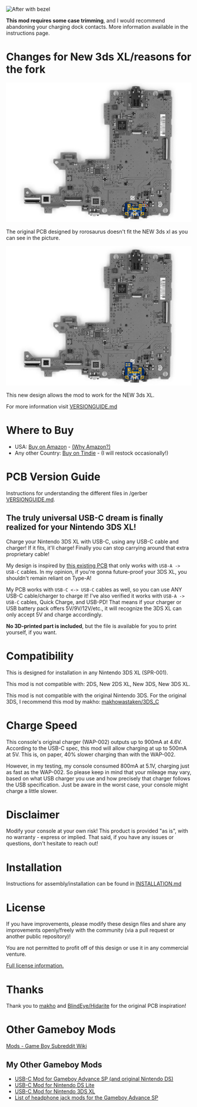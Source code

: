 ![After with bezel](https://github.com/rorosaurus/3ds-xl-usb-c/blob/master/images/after-with-bezel.jpg)

**This mod requires some case trimming**, and I would recommend abandoning your charging dock contacts. More information available in the instructions page.

# Changes for New 3ds XL/reasons for the fork

![revision picture](/images/reason-for-revision.png)  

The original PCB designed by rorosaurus doesn't fit the NEW 3ds xl as you can see in the picture.  

![possible placement](/images/possible-placement.png)  

This new design allows the mod to work for the NEW 3ds XL.  

For more information visit [VERSIONGUIDE.md](/VERSIONGUIDE.md)

# Where to Buy

* USA: [Buy on Amazon](https://smile.amazon.com/dp/B08RN6LDVH) - [(Why Amazon?)](https://github.com/rorosaurus/gba-sp-usb-c/blob/master/why-sell-on-amazon.md)
* Any other Country: [Buy on Tindie](https://www.tindie.com/products/22543/) - (I will restock occasionally!)

# PCB Version Guide

Instructions for understanding the different files in /gerber [VERSIONGUIDE.md](/VERSIONGUIDE.md).

## The truly universal USB-C dream is finally realized for your Nintendo 3DS XL!

Charge your Nintendo 3DS XL with USB-C, using any USB-C cable and charger! If it fits, it'll charge! Finally you can stop carrying around that extra proprietary cable!

My design is inspired by [this existing PCB](https://oshpark.com/shared_projects/I6UOH6gb) that only works with ````USB-A -> USB-C```` cables. In my opinion, if you're gonna future-proof your 3DS XL, you shouldn't remain reliant on Type-A!

My PCB works with ````USB-C <-> USB-C```` cables as well, so you can use ANY USB-C cable/charger to charge it! I've also verified it works with ````USB-A -> USB-C```` cables, Quick Charge, and USB-PD! That means if your charger or USB battery pack offers 5V/9V/12V/etc., it will recognize the 3DS XL can only accept 5V and charge accordingly.

**No 3D-printed part is included**, but the file is available for you to print yourself, if you want.

# Compatibility

This is designed for installation in any Nintendo 3DS XL (SPR-001).

This mod is not compatible with: 2DS, New 2DS XL, New 3DS, New 3DS XL.

This mod is not compatible with the original Nintendo 3DS. For the original 3DS, I recommend this mod by makho: [makhowastaken/3DS_C](https://github.com/makhowastaken/3DS_C/)

# Charge Speed

This console's original charger (WAP-002) outputs up to 900mA at 4.6V. According to the USB-C spec, this mod will allow charging at up to 500mA at 5V. This is, on paper, 40% slower charging than with the WAP-002.

However, in my testing, my console consumed 800mA at 5.1V, charging just as fast as the WAP-002. So please keep in mind that your mileage may vary, based on what USB charger you use and how precisely that charger follows the USB specification. Just be aware in the worst case, your console might charge a little slower.

# Disclaimer

Modify your console at your own risk! This product is provided "as is", with no warranty - express or implied. That said, if you have any issues or questions, don't hesitate to reach out!


# Installation

Instructions for assembly/installation can be found in [INSTALLATION.md](https://github.com/rorosaurus/3ds-xl-usb-c/blob/master/INSTALLATION.md)

# License

If you have improvements, please modify these design files and share any improvements openly/freely with the community (via a pull request or another public repository)!

You are not permitted to profit off of this design or use it in any commercial venture.

[Full license information.](https://github.com/rorosaurus/3ds-xl-usb-c/blob/master/LICENSE.md)

# Thanks

Thank you to [makho](https://www.youtube.com/channel/UC5FYpo9lFqK1Y7wqjPuANFw) and [BlindEye/Hidarite](https://www.tindie.com/stores/hidarite/) for the original PCB inspiration!

# Other Gameboy Mods

[Mods - Game Boy Subreddit Wiki](https://www.reddit.com/r/GameBoy/wiki/mods)

## My Other Gameboy Mods

* [USB-C Mod for Gameboy Advance SP (and original Nintendo DS)](https://github.com/rorosaurus/gba-sp-usb-c/)
* [USB-C Mod for Nintendo DS Lite](https://github.com/rorosaurus/nds-lite-usb-c/)
* [USB-C Mod for Nintendo 3DS XL](https://github.com/rorosaurus/3ds-xl-usb-c/)
* [List of headphone jack mods for the Gameboy Advance SP](https://github.com/rorosaurus/gba-sp-headphone-jack/)
